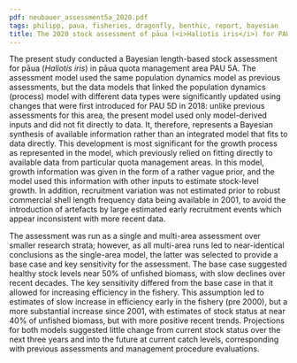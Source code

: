 ```yaml
---
pdf: neubauer_assessment5a_2020.pdf
tags: philipp, paua, fisheries, dragonfly, benthic, report, bayesian
title: The 2020 stock assessment of pāua (<i>Haliotis iris</i>) for PAU 5A
---
```


The present study conducted a Bayesian length-based stock assessment for pāua (_Haliotis iris_) in pāua quota
management area PAU 5A. The assessment model used the same population dynamics model as previous
assessments, but the data models that linked the population dynamics (process) model with different data
types were significantly updated using changes that were first introduced for PAU 5D in 2018: unlike
previous assessments for this area, the present model used only model-derived inputs and did not fit directly
to data. It, therefore, represents a Bayesian synthesis of available information rather than an integrated
model that fits to data directly. This development is most significant for the growth process as represented
in the model, which previously relied on fitting directly to available data from particular quota management
areas. In this model, growth information was given in the form of a rather vague prior, and the model used
this information with other inputs to estimate stock-level growth. In addition, recruitment variation was
not estimated prior to robust commercial shell length frequency data being available in 2001, to avoid the
introduction of artefacts by large estimated early recruitment events which appear inconsistent with more
recent data.

The assessment was run as a single and multi-area assessment over smaller research strata; however, as all
multi-area runs led to near-identical conclusions as the single-area model, the latter was selected to provide
a base case and key sensitivity for the assessment. The base case suggested healthy stock levels near 50% of
unfished biomass, with slow declines over recent decades. The key sensitivity differed from the base case
in that it allowed for increasing efficiency in the fishery. This assumption led to estimates of slow increase
in efficiency early in the fishery (pre 2000), but a more substantial increase since 2001, with estimates of
stock status at near 40% of unfished biomass, but with more positive recent trends. Projections for both
models suggested little change from current stock status over the next three years and into the future at
current catch levels, corresponding with previous assessments and management procedure evaluations.

